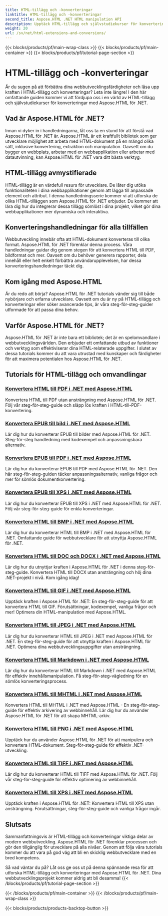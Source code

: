 ```yaml
---
title: HTML-tillägg och -konverteringar
linktitle: HTML-tillägg och -konverteringar
second_title: Aspose.HTML .NET HTML manipulation API
description: Upptäck HTML-tillägg och självstudiekurser för konvertering med Aspose.HTML för .NET. Lär dig hur du optimerar webbutveckling med dessa omfattande handledningar.
weight: 20
url: /sv/net/html-extensions-and-conversions/
---
```


{{< blocks/products/pf/main-wrap-class >}}
{{< blocks/products/pf/main-container >}}
{{< blocks/products/pf/tutorial-page-section >}}

# HTML-tillägg och -konverteringar


Är du sugen på att förbättra dina webbutvecklingsfärdigheter och låsa upp kraften i HTML-tillägg och konverteringar? Leta inte längre! I den här omfattande guiden kommer vi att fördjupa oss i en värld av HTML-tillägg och självstudiekurser för konverteringar med Aspose.HTML för .NET.

## Vad är Aspose.HTML för .NET?

Innan vi dyker in i handledningarna, låt oss ta en stund för att förstå vad Aspose.HTML för .NET är. Aspose.HTML är ett kraftfullt bibliotek som ger utvecklare möjlighet att arbeta med HTML-dokument på en mängd olika sätt, inklusive konvertering, extraktion och manipulation. Oavsett om du bygger en webbplats, arbetar med en webbapplikation eller arbetar med datautvinning, kan Aspose.HTML för .NET vara ditt bästa verktyg.

## HTML-tillägg avmystifierade

HTML-tillägg är en värdefull resurs för utvecklare. De låter dig utöka funktionaliteten i dina webbapplikationer genom att lägga till anpassade element och attribut. I denna handledningsserie kommer vi att utforska de olika HTML-tilläggen som Aspose.HTML för .NET erbjuder. Du kommer att lära dig hur du integrerar dessa tillägg sömlöst i dina projekt, vilket gör dina webbapplikationer mer dynamiska och interaktiva.

## Konverteringshandledningar för alla tillfällen

Webbutveckling innebär ofta att HTML-dokument konverteras till olika format. Aspose.HTML för .NET förenklar denna process. Våra handledningar guidar dig genom stegen för att konvertera HTML till PDF, bildformat och mer. Oavsett om du behöver generera rapporter, dela innehåll eller helt enkelt förbättra användarupplevelsen, har dessa konverteringshandledningar täckt dig.

## Kom igång med Aspose.HTML

Är du redo att börja? Aspose.HTML för .NET tutorials vänder sig till både nybörjare och erfarna utvecklare. Oavsett om du är ny på HTML-tillägg och konverteringar eller söker avancerade tips, är våra steg-för-steg-guider utformade för att passa dina behov.

## Varför Aspose.HTML för .NET?

Aspose.HTML för .NET är inte bara ett bibliotek; det är en spelomvandlare i webbutvecklingsvärlden. Den erbjuder ett omfattande utbud av funktioner och verktyg som effektiviserar dina HTML-relaterade uppgifter. I slutet av dessa tutorials kommer du att vara utrustad med kunskaper och färdigheter för att maximera potentialen hos Aspose.HTML för .NET.

## Tutorials för HTML-tillägg och omvandlingar
### [Konvertera HTML till PDF i .NET med Aspose.HTML](./convert-html-to-pdf/)
Konvertera HTML till PDF utan ansträngning med Aspose.HTML för .NET. Följ vår steg-för-steg-guide och släpp lös kraften i HTML-till-PDF-konvertering.
### [Konvertera EPUB till bild i .NET med Aspose.HTML](./convert-epub-to-image/)
Lär dig hur du konverterar EPUB till bilder med Aspose.HTML för .NET. Steg-för-steg handledning med kodexempel och anpassningsbara alternativ.
### [Konvertera EPUB till PDF i .NET med Aspose.HTML](./convert-epub-to-pdf/)
Lär dig hur du konverterar EPUB till PDF med Aspose.HTML för .NET. Den här steg-för-steg-guiden täcker anpassningsalternativ, vanliga frågor och mer för sömlös dokumentkonvertering.
### [Konvertera EPUB till XPS i .NET med Aspose.HTML](./convert-epub-to-xps/)
Lär dig hur du konverterar EPUB till XPS i .NET med Aspose.HTML för .NET. Följ vår steg-för-steg-guide för enkla konverteringar.
### [Konvertera HTML till BMP i .NET med Aspose.HTML](./convert-html-to-bmp/)
Lär dig hur du konverterar HTML till BMP i .NET med Aspose.HTML för .NET. Omfattande guide för webbutvecklare för att utnyttja Aspose.HTML för .NET.
### [Konvertera HTML till DOC och DOCX i .NET med Aspose.HTML](./convert-html-to-doc-docx/)
Lär dig hur du utnyttjar kraften i Aspose.HTML för .NET i denna steg-för-steg-guide. Konvertera HTML till DOCX utan ansträngning och höj dina .NET-projekt i nivå. Kom igång idag!
### [Konvertera HTML till GIF i .NET med Aspose.HTML](./convert-html-to-gif/)
Upptäck kraften i Aspose.HTML för .NET: En steg-för-steg-guide för att konvertera HTML till GIF. Förutsättningar, kodexempel, vanliga frågor och mer! Optimera din HTML-manipulation med Aspose.HTML.
### [Konvertera HTML till JPEG i .NET med Aspose.HTML](./convert-html-to-jpeg/)
Lär dig hur du konverterar HTML till JPEG i .NET med Aspose.HTML för .NET. En steg-för-steg-guide för att utnyttja kraften i Aspose.HTML för .NET. Optimera dina webbutvecklingsuppgifter utan ansträngning.
### [Konvertera HTML till Markdown i .NET med Aspose.HTML](./convert-html-to-markdown/)
Lär dig hur du konverterar HTML till Markdown i .NET med Aspose.HTML för effektiv innehållsmanipulation. Få steg-för-steg-vägledning för en sömlös konverteringsprocess.
### [Konvertera HTML till MHTML i .NET med Aspose.HTML](./convert-html-to-mhtml/)
Konvertera HTML till MHTML i .NET med Aspose.HTML - En steg-för-steg-guide för effektiv arkivering av webbinnehåll. Lär dig hur du använder Aspose.HTML för .NET för att skapa MHTML-arkiv.
### [Konvertera HTML till PNG i .NET med Aspose.HTML](./convert-html-to-png/)
Upptäck hur du använder Aspose.HTML för .NET för att manipulera och konvertera HTML-dokument. Steg-för-steg-guide för effektiv .NET-utveckling.
### [Konvertera HTML till TIFF i .NET med Aspose.HTML](./convert-html-to-tiff/)
Lär dig hur du konverterar HTML till TIFF med Aspose.HTML för .NET. Följ vår steg-för-steg-guide för effektiv optimering av webbinnehåll.
### [Konvertera HTML till XPS i .NET med Aspose.HTML](./convert-html-to-xps/)
Upptäck kraften i Aspose.HTML för .NET: Konvertera HTML till XPS utan ansträngning. Förutsättningar, steg-för-steg-guide och vanliga frågor ingår.

## Slutsats

Sammanfattningsvis är HTML-tillägg och konverteringar viktiga delar av modern webbutveckling. Aspose.HTML för .NET förenklar processen och gör den tillgänglig för utvecklare på alla nivåer. Genom att följa våra tutorials kommer du att vara på god väg att bli en skicklig webbutvecklare med en bred kompetens.

Så vad väntar du på? Låt oss ge oss ut på denna spännande resa för att utforska HTML-tillägg och konverteringar med Aspose.HTML för .NET. Dina webbutvecklingsprojekt kommer aldrig att bli desamma!
{{< /blocks/products/pf/tutorial-page-section >}}

{{< /blocks/products/pf/main-container >}}
{{< /blocks/products/pf/main-wrap-class >}}

{{< blocks/products/products-backtop-button >}}
